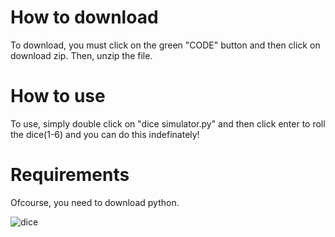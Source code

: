 # How to download
To download, you must click on the green "CODE" button and then click on download zip. Then, unzip the file.


# How to use
To use, simply double click on "dice simulator.py" and then click enter to roll the dice(1-6) and you can do this indefinately!



# Requirements
Ofcourse, you need to download python.




![dice](https://user-images.githubusercontent.com/83418310/125160549-3d956400-e186-11eb-9c31-a8f6f0d6d7b8.jpg)

